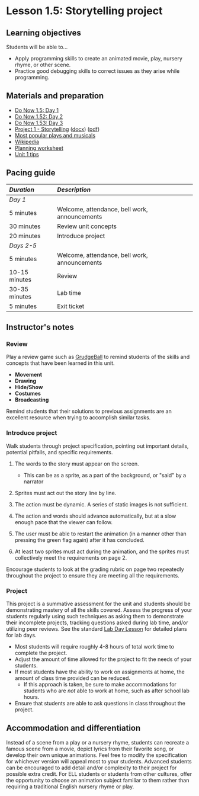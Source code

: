 # Lesson 1.5: Storytelling project

## Learning objectives

Students will be able to...

* Apply programming skills to create an animated movie, play, nursery rhyme, or other scene.
* Practice good debugging skills to correct issues as they arise while programming.

## Materials and preparation

* [Do Now 1.5: Day 1](do_now_15.md)
* [Do Now 1.52: Day 2](do_now_152.md)
* [Do Now 1.53: Day 3](do_now_153.md)
* [Project 1 - Storytelling](project_1.md) ([docx](https://github.com/TEALSK12/introduction-to-computer-science/raw/master/Projects/Projects%20Word/Project%201%20Storytelling.docx)) ([pdf](https://github.com/TEALSK12/introduction-to-computer-science/raw/master/Projects/Projects%20PDF/Project%201%20Storytelling.pdf))
* [Most popular plays and musicals](http://www.npr.org/sections/ed/2015/07/30/427138970/the-most-popular-high-school-plays-and-musicals)
* [Wikipedia](https://en.wikipedia.org/wiki/List_of_nursery_rhymes)
* [Planning worksheet](https://github.com/TEALSK12/introduction-to-computer-science/raw/master/SNAP%20Program%20Design%20and%20Planning%20Worksheet.docx)
* [Unit 1 tips](unit_1_tips.md)

## Pacing guide

| _Duration_    | _Description_                                 |
| :------------- | :--------------------------------------------- |
| _Day 1_       |                                               |
| 5 minutes     | Welcome, attendance, bell work, announcements |
| 30 minutes    | Review unit concepts                          |
| 20 minutes    | Introduce project                             |
| _Days 2-5_    |                                               |
| 5 minutes     | Welcome, attendance, bell work, announcements |
| 10-15 minutes | Review                                        |
| 30-35 minutes | Lab time                                      |
| 5 minutes     | Exit ticket                                   |

## Instructor's notes

### Review

Play a review game such as [GrudgeBall](http://toengagethemall.blogspot.com/2013/02/grudgeball-review-game-where-kids-attack.html) to remind students of the skills and concepts that have been learned in this unit.

* **Movement**
* **Drawing**
* **Hide/Show**
* **Costumes**
* **Broadcasting**

Remind students that their solutions to previous assignments are an excellent resource when trying to accomplish similar tasks.

### Introduce project

Walk students through project specification, pointing out important details, potential pitfalls, and specific requirements.

1. The words to the story must appear on the screen.
  
    * This can be as a sprite, as a part of the background, or "said" by a narrator

2. Sprites must act out the story line by line.
3. The action must be dynamic. A series of static images is not sufficient.
4. The action and words should advance automatically, but at a slow enough pace that the viewer can follow.
5. The user must be able to restart the animation (in a manner other than pressing the green flag again) after it has concluded.
6. At least two sprites must act during the animation, and the sprites must collectively meet the requirements on page 2.

Encourage students to look at the grading rubric on page two repeatedly throughout the project to ensure they are meeting all the requirements.

### Project

This project is a summative assessment for the unit and students should be demonstrating mastery of all the skills covered. Assess the progress of your students regularly using such techniques as asking them to demonstrate their incomplete projects, tracking questions asked during lab time, and/or utilizing peer reviews. See the standard [Lab Day Lesson](lab_day_lesson.md) for detailed plans for lab days.

* Most students will require roughly 4-8 hours of total work time to complete the project.
* Adjust the amount of time allowed for the project to fit the needs of your students.
* If most students have the ability to work on assignments at home, the amount of class time provided can be reduced.
  * If this approach is taken, be sure to make accommodations for students who are _not_ able to work at home, such as after school lab hours.
* Ensure that students are able to ask questions in class throughout the project.

## Accommodation and differentiation

Instead of a scene from a play or a nursery rhyme, students can recreate a famous scene from a movie, depict lyrics from their favorite song, or develop their own unique animations.  Feel free to modify the specification for whichever version will appeal most to your students.
Advanced students can be encouraged to add detail and/or complexity to their project for possible extra credit.
For ELL students or students from other cultures, offer the opportunity to choose an animation subject familiar to them rather than requiring a traditional English nursery rhyme or play.
